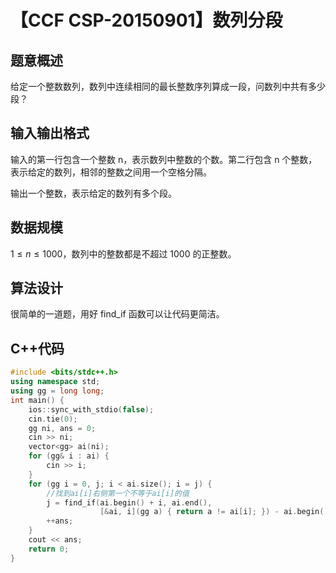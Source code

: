 # 【CCF CSP-20150901】数列分段

## 题意概述

给定一个整数数列，数列中连续相同的最长整数序列算成一段，问数列中共有多少段？

## 输入输出格式

输入的第一行包含一个整数 n，表示数列中整数的个数。第二行包含 n 个整数，表示给定的数列，相邻的整数之间用一个空格分隔。

输出一个整数，表示给定的数列有多个段。

## 数据规模

$1\le n \le 1000$，数列中的整数都是不超过 1000 的正整数。

## 算法设计

很简单的一道题，用好 find_if 函数可以让代码更简洁。

## C++代码

```cpp
#include <bits/stdc++.h>
using namespace std;
using gg = long long;
int main() {
    ios::sync_with_stdio(false);
    cin.tie(0);
    gg ni, ans = 0;
    cin >> ni;
    vector<gg> ai(ni);
    for (gg& i : ai) {
        cin >> i;
    }
    for (gg i = 0, j; i < ai.size(); i = j) {
        //找到ai[i]右侧第一个不等于ai[i]的值
        j = find_if(ai.begin() + i, ai.end(),
                    [&ai, i](gg a) { return a != ai[i]; }) - ai.begin();
        ++ans;
    }
    cout << ans;
    return 0;
}
```
